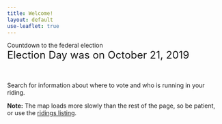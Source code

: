 ```yaml
---
title: Welcome!
layout: default
use-leaflet: true
---
```


<section class="flex justify-center">
  <article class="standout-box deepYellow large">
    <div class="big-text header" id="map-box" data-aos="fade-left">
    Countdown to the federal election
    </div>
    <div class="countdown-container" style="font-size: 1.5rem; margin-bottom: 48px;" data-aos="fade-left">
      <!--<div class="countdown-days">
        60 days until October 21, 2019
      </div>-->
    <!--Today is Election Day-->
      Election Day was on October 21, 2019
    </div>
    <div class="content" data-aos="fade-up">
     <p>Search for information about where to vote and who is running in your riding.</p>
     <div id="map-searchbar"></div>
     <div id="map"></div>
     <p><strong>Note:</strong> The map loads more slowly than the rest of the page, so be patient, or use the <a href="/ridings/">ridings listing</a>.</p>
    </div>
  </article>
</section>

<script src="{{ site.baseurl }}/assets/js/leaflet.js"></script>
<script src="{{ site.baseurl }}/assets/js/leaflet-search.min.js"></script>
<!-- This has too many dependencies to load locally. -->
<script src="https://unpkg.com/leaflet-pip@1.1.0/leaflet-pip.js"></script>
<script src="{{ site.baseurl }}/assets/js/jquery-3.3.1.min.js"></script>
<script src="{{ site.baseurl }}/assets/js/show-map.js"></script>
<script src="{{ site.baseurl }}/assets/js/countdown.js"></script>
